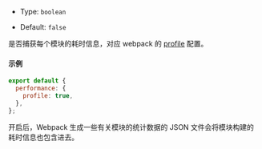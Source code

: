 - Type: `boolean`

- Default: `false`

是否捕获每个模块的耗时信息，对应 webpack 的 [profile](https://webpack.js.org/configuration/other-options/#profile) 配置。

#### 示例

```js
export default {
  performance: {
    profile: true,
  },
};
```

开启后，Webpack 生成一些有关模块的统计数据的 JSON 文件会将模块构建的耗时信息也包含进去。

